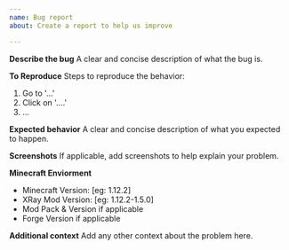 ```yaml
---
name: Bug report
about: Create a report to help us improve

---
```


**Describe the bug**
A clear and concise description of what the bug is.

**To Reproduce**
Steps to reproduce the behavior:
1. Go to '...'
2. Click on '....'
3. ...

**Expected behavior**
A clear and concise description of what you expected to happen.

**Screenshots**
If applicable, add screenshots to help explain your problem.

**Minecraft Enviorment**
 - Minecraft Version: [eg: 1.12.2]
 - XRay Mod Version: [eg: 1.12.2-1.5.0]
 - Mod Pack & Version if applicable
 - Forge Version if applicable

**Additional context**
Add any other context about the problem here.
